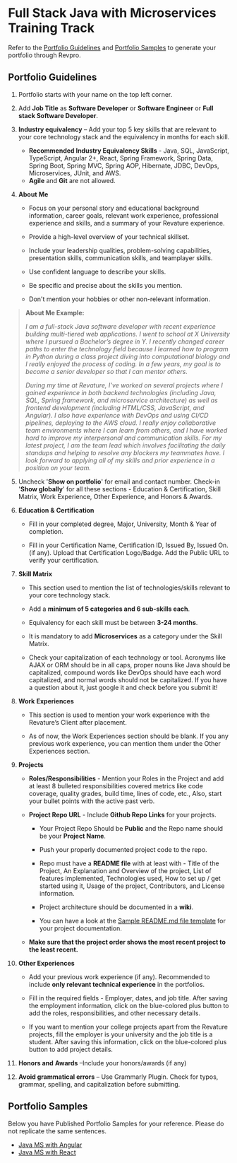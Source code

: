 
# Full Stack Java with Microservices Training Track

Refer to the [Portfolio Guidelines](./javams-guidelines.md#portfolio-guidelines) and [Portfolio Samples](./javams-guidelines.md#portfolio-samples) to generate your portfolio through Revpro.

## Portfolio Guidelines

1.  Portfolio starts with your name on the top left corner.
    
2.  Add **Job Title** as **Software Developer** or **Software Engineer** or **Full stack Software Developer**.
    
3.  **Industry equivalency** – Add your top 5 key skills that are relevant to your core technology stack and the equivalency in months for each skill.
	- **Recommended Industry Equivalency Skills** - Java, SQL, JavaScript, TypeScript, Angular 2+, React, Spring Framework, Spring Data, Spring Boot, Spring MVC, Spring AOP, Hibernate, JDBC, DevOps, Microservices, JUnit, and AWS.
	- **Agile** and **Git** are not allowed.
    
5.  **About** **Me**
    
    -   Focus on your personal story and educational background information, career goals, relevant work experience, professional experience and skills, and a summary of your Revature experience.
        
    -   Provide a high-level overview of your technical skillset.
        
    -   Include your leadership qualities, problem-solving capabilities, presentation skills, communication skills, and teamplayer skills.
        
    -   Use confident language to describe your skills.
        
    -   Be specific and precise about the skills you mention.
        
    -   Don't mention your hobbies or other non-relevant information.
        

> **About Me Example:**
> 
> _I am a full-stack Java software developer with recent experience building multi-tiered web applications. I went to school at X
> University where I pursued a Bachelor’s degree in Y. I recently
> changed career paths to enter the technology field because I learned
> how to program in Python during a class project diving into
> computational biology and I really enjoyed the process of coding. In a
> few years, my goal is to become a senior developer so that I can
> mentor others._
> 
> _During my time at Revature, I’ve worked on several projects where I gained experience in both backend technologies (including Java, SQL,
> Spring framework, and microservice architecture) as well as frontend
> development (including HTML/CSS, JavaScript, and Angular). I also have
> experience with DevOps and using CI/CD pipelines, deploying to the AWS
> cloud. I really enjoy collaborative team environments where I can
> learn from others, and I have worked hard to improve my interpersonal
> and communication skills. For my latest project, I am the team lead
> which involves facilitating the daily standups and helping to resolve
> any blockers my teammates have. I look forward to applying all of my
> skills and prior experience in a position on your team._

5.  Uncheck '**Show on portfolio**' for email and contact number. Check-in '**Show globally**' for all these sections - Education & Certification, Skill Matrix, Work Experience, Other Experience, and Honors & Awards.
    
6.  **Education &** **Certification**
    
    -   Fill in your completed degree, Major, University, Month & Year of completion.
        
    -   Fill in your Certification Name, Certification ID, Issued By, Issued On.(if any). Upload that Certification Logo/Badge. Add the Public URL to verify your certification.
        
7.  **Skill Matrix**
    
    -   This section used to mention the list of technologies/skills relevant to your core technology stack.
        
    -   Add a **minimum of 5 categories and 6 sub-skills each**.
        
    -   Equivalency for each skill must be between **3-24 months**.
        
    -   It is mandatory to add **Microservices** as a category under the Skill Matrix.
       
    -   Check your capitalization of each technology or tool. Acronyms like AJAX or ORM should be in all caps, proper nouns like Java should be capitalized, compound words like DevOps should have each word capitalized, and normal words should not be capitalized. If you have a question about it, just google it and check before you submit it!
        
8.  **Work** **Experiences**
    
    -   This section is used to mention your work experience with the Revature’s Client after placement.
        
    -   As of now, the Work Experiences section should be blank. If you any previous work experience, you can mention them under the Other Experiences section.
        
9.  **Projects**
    
    -   **Roles/Responsibilities** - Mention your Roles in the Project and add at least 8 bulleted responsibilities covered metrics like code coverage, quality grades, build time, lines of code, etc., Also, start your bullet points with the active past verb.
        
    -   **Project Repo URL** - Include **Github Repo Links** for your projects.
        
        -   Your Project Repo Should be **Public** and the Repo name should be your **Project Name**.
            
        -   Push your properly documented project code to the repo.
            
        -   Repo must have a **README file** with at least with - Title of the Project, An Explanation and Overview of the project, List of features implemented, Technologies used, How to set up / get started using it, Usage of the project, Contributors, and License information.
            
        -   Project architecture should be documented in a **wiki**.
            
        -   You can have a look at the  [Sample README.md file template](https://www.google.com/url?q=https%3A%2F%2Fgithub.com%2FPorkodiVenkatesh%2FPROJECT-NAME&sa=D&sntz=1&usg=AFQjCNFHkCy7oSKxn_nzSQVOx5YAqOqPDw) for your project documentation.
            
    -   **Make sure that the project order shows the most recent project to the least recent.**
        
10.  **Other Experiences**

	  -   Add your previous work experience (if any). Recommended to include **only relevant technical experience** in the portfolios.
        
	  -   Fill in the required fields - Employer, dates, and job title. After saving the employment information, click on the blue-colored plus button to add the roles, responsibilities, and other necessary details.
        
	  -   If you want to mention your college projects apart from the Revature projects, fill the employer is your university and the job title is a student. After saving this information, click on the blue-colored plus button to add project details.
    
        

12.  **Honors and** **Awards** –Include your honors/awards (if any)
    
13.  **Avoid grammatical errors** – Use Grammarly Plugin. Check for typos, grammar, spelling, and capitalization before submitting.

## Portfolio Samples 

Below you have Published Portfolio Samples for your reference. Please do not replicate the same sentences.

- [Java MS with Angular](https://app.revature.com/profile/magnusjw/b8b8365efdf3c093d180fd768b5c379d) 
- [Java MS with React](https://app.revature.com/profile/DavidLyu/cd498c6f7641d493f931c924bf79ffb9)   
